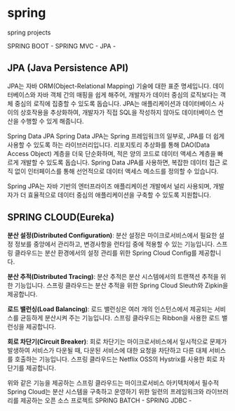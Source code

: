 # spring
spring projects

SPRING BOOT - 
SPRING MVC - 
JPA -

## JPA (Java Persistence API)
JPA는 자바 ORM(Object-Relational Mapping) 기술에 대한 표준 명세입니다. 데이터베이스와 자바 객체 간의 매핑을 쉽게 해주어, 개발자가 데이터 중심의 로직보다는 객체 중심의 로직에 집중할 수 있도록 돕습니다. JPA는 애플리케이션과 데이터베이스 사이의 상호작용을 추상화하여, 개발자가 직접 SQL을 작성하지 않아도 데이터베이스 연산을 수행할 수 있게 해줍니다.

Spring Data JPA
Spring Data JPA는 Spring 프레임워크의 일부로, JPA를 더 쉽게 사용할 수 있도록 하는 라이브러리입니다. 리포지토리 추상화를 통해 DAO(Data Access Object) 계층을 더욱 단순화하며, 적은 양의 코드로 데이터 액세스 계층을 빠르게 개발할 수 있도록 돕습니다. Spring Data JPA를 사용하면, 복잡한 데이터 접근 로직 없이 인터페이스를 통해 선언적으로 데이터 액세스 메소드를 정의할 수 있습니다.

Spring JPA는 자바 기반의 엔터프라이즈 애플리케이션 개발에서 널리 사용되며, 개발자가 더 효율적으로 데이터 중심의 애플리케이션을 구축할 수 있도록 지원합니다.


## SPRING CLOUD(Eureka) 
**분산 설정(Distributed Configuration)**: 분산 설정은 마이크로서비스에서 필요한 설정 정보를 중앙에서 관리하고, 변경사항을 런타임 중에 적용할 수 있는 기능입니다. 스프링 클라우드는 분산 환경에서의 설정 관리를 위한 Spring Cloud Config를 제공합니다.

**분산 추적(Distributed Tracing)**: 분산 추적은 분산 시스템에서의 트랜잭션 추적을 위한 기능입니다. 스프링 클라우드는 분산 추적을 위한 Spring Cloud Sleuth와 Zipkin을 제공합니다.

**로드 밸런싱(Load Balancing)**: 로드 밸런싱은 여러 개의 인스턴스에서 제공되는 서비스를 균등하게 분산시켜 주는 기능입니다. 스프링 클라우드는 Ribbon을 사용한 로드 밸런싱을 제공합니다.

**회로 차단기(Circuit Breaker)**: 회로 차단기는 마이크로서비스에서 일시적으로 문제가 발생하여 서비스가 다운될 때, 다운된 서비스에 대한 요청을 차단하고 다른 대체 서비스를 호출하는 기능입니다. 스프링 클라우드는 Netflix OSS의 Hystrix를 사용한 회로 차단기를 제공합니다.

위와 같은 기능을 제공하는 스프링 클라우드는 마이크로서비스 아키텍처에서 필수적 Spring Cloud는 분산 시스템을 구축하고 운영하기 위한 일련의 프레임워크와 라이브러리를 제공하는 오픈 소스 프로젝트
SPRING BATCH - 
SPRING JDBC -
